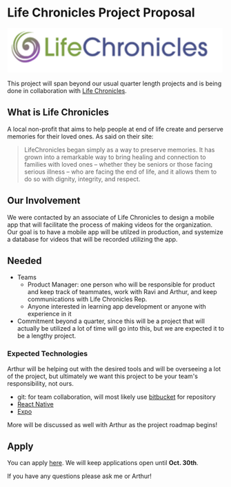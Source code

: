 # Life Chronicles Project Proposal 

<img src='full-logo-new-170801-e1507786316552.png'>

This project will span beyond our usual quarter length projects and is being done in collaboration with [Life Chronicles](http://www.lifechronicles.org/).

## What is Life Chronicles

A local non-profit that aims to help people at end of life create and perserve memories for their loved ones. As said on their site:

> LifeChronicles began simply as a way to preserve memories. It has grown into a remarkable way to bring healing and connection to families with loved ones – whether they be seniors or those facing serious illness – who are facing the end of life, and it allows them to do so with dignity, integrity, and respect.

## Our Involvement 

We were contacted by an associate of Life Chronicles to design a mobile app that will facilitate the process of making videos for the organization. Our goal is to have a mobile app will be utilzed in production, and systemize a database for videos that will be recorded utilizing the app. 


## Needed

+ Teams
	+ Product Manager: one person who will be responsible for product and keep track of teammates, work with Ravi and Arthur, and keep communications with Life Chronicles Rep. 
	+ Anyone interested in learning app development or anyone with experience in it 
+ Commitment beyond a quarter, since this will be a project that will actually be utilized a lot of time will go into this, but we are expected it to be a lengthy project. 

### Expected Technologies

Arthur will be helping out with the desired tools and will be overseeing a lot of the project, but ultimately we want this project to be your team's responsibility, not ours. 

+ git: for team collaboration, will most likely use [bitbucket](https://bitbucket.org) for repository 
+ [React Native](https://facebook.github.io/react-native/)
+ [Expo](https://expo.io/)

More will be discussed as well with Arthur as the project roadmap begins!

## Apply

You can apply [here](https://goo.gl/forms/Hr0kRFjU8kCh2D903). We will keep applications open until **Oct. 30th**. 

If you have any questions please ask me or Arthur!